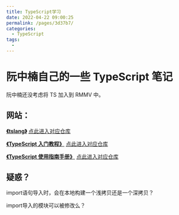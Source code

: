 ```yaml
---
title: TypeScript学习
date: 2022-04-22 09:00:25
permalink: /pages/3d37b7/
categories: 
  - TypeScript
tags: 
  - 
---
```


# 阮中楠自己的一些 TypeScript 笔记
阮中楠还没考虑将 TS 加入到 RMMV 中。

## 网站：

[**《tslang》**](https://www.tslang.cn/)
[点此进入对应仓库](https://github.com/zhongsp/TypeScript)

[**《TypeScript 入门教程》**](https://ts.xcatliu.com/)
[点此进入对应仓库](https://github.com/xcatliu/typescript-tutorial)

[**《TypeScript 使用指南手册》**](http://www.patrickzhong.com/TypeScript/)
[点此进入对应仓库](https://github.com/zhongsp/TypeScript)


## 疑惑？
import语句导入时，会在本地构建一个浅拷贝还是一个深拷贝？

import导入的模块可以被修改么？


